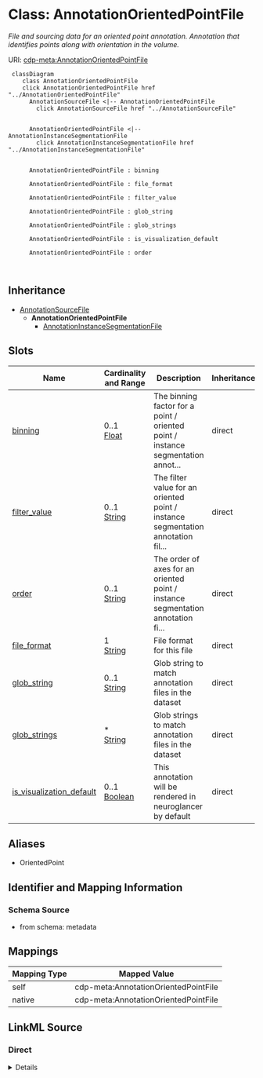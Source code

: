 

# Class: AnnotationOrientedPointFile


_File and sourcing data for an oriented point annotation. Annotation that identifies points along with orientation in the volume._





URI: [cdp-meta:AnnotationOrientedPointFile](metadataAnnotationOrientedPointFile)






```mermaid
 classDiagram
    class AnnotationOrientedPointFile
    click AnnotationOrientedPointFile href "../AnnotationOrientedPointFile"
      AnnotationSourceFile <|-- AnnotationOrientedPointFile
        click AnnotationSourceFile href "../AnnotationSourceFile"
      

      AnnotationOrientedPointFile <|-- AnnotationInstanceSegmentationFile
        click AnnotationInstanceSegmentationFile href "../AnnotationInstanceSegmentationFile"
      
      
      AnnotationOrientedPointFile : binning
        
      AnnotationOrientedPointFile : file_format
        
      AnnotationOrientedPointFile : filter_value
        
      AnnotationOrientedPointFile : glob_string
        
      AnnotationOrientedPointFile : glob_strings
        
      AnnotationOrientedPointFile : is_visualization_default
        
      AnnotationOrientedPointFile : order
        
      
```





## Inheritance
* [AnnotationSourceFile](AnnotationSourceFile.md)
    * **AnnotationOrientedPointFile**
        * [AnnotationInstanceSegmentationFile](AnnotationInstanceSegmentationFile.md)



## Slots

| Name | Cardinality and Range | Description | Inheritance |
| ---  | --- | --- | --- |
| [binning](binning.md) | 0..1 <br/> [Float](Float.md) | The binning factor for a point / oriented point / instance segmentation annot... | direct |
| [filter_value](filter_value.md) | 0..1 <br/> [String](String.md) | The filter value for an oriented point / instance segmentation annotation fil... | direct |
| [order](order.md) | 0..1 <br/> [String](String.md) | The order of axes for an oriented point / instance segmentation annotation fi... | direct |
| [file_format](file_format.md) | 1 <br/> [String](String.md) | File format for this file | direct |
| [glob_string](glob_string.md) | 0..1 <br/> [String](String.md) | Glob string to match annotation files in the dataset | direct |
| [glob_strings](glob_strings.md) | * <br/> [String](String.md) | Glob strings to match annotation files in the dataset | direct |
| [is_visualization_default](is_visualization_default.md) | 0..1 <br/> [Boolean](Boolean.md) | This annotation will be rendered in neuroglancer by default | direct |







## Aliases


* OrientedPoint



## Identifier and Mapping Information







### Schema Source


* from schema: metadata




## Mappings

| Mapping Type | Mapped Value |
| ---  | ---  |
| self | cdp-meta:AnnotationOrientedPointFile |
| native | cdp-meta:AnnotationOrientedPointFile |







## LinkML Source

<!-- TODO: investigate https://stackoverflow.com/questions/37606292/how-to-create-tabbed-code-blocks-in-mkdocs-or-sphinx -->

### Direct

<details>
```yaml
name: AnnotationOrientedPointFile
description: File and sourcing data for an oriented point annotation. Annotation that
  identifies points along with orientation in the volume.
from_schema: metadata
aliases:
- OrientedPoint
is_a: AnnotationSourceFile
attributes:
  binning:
    name: binning
    description: The binning factor for a point / oriented point / instance segmentation
      annotation file.
    from_schema: metadata
    exact_mappings:
    - cdp-common:annotation_source_file_binning
    rank: 1000
    ifabsent: float(1)
    alias: binning
    owner: AnnotationOrientedPointFile
    domain_of:
    - AnnotationOrientedPointFile
    - AnnotationPointFile
    - AnnotationInstanceSegmentationFile
    range: float
    inlined: true
    inlined_as_list: true
    minimum_value: 0
  filter_value:
    name: filter_value
    description: The filter value for an oriented point / instance segmentation annotation
      file.
    from_schema: metadata
    exact_mappings:
    - cdp-common:annotation_source_file_filter_value
    rank: 1000
    alias: filter_value
    owner: AnnotationOrientedPointFile
    domain_of:
    - AnnotationOrientedPointFile
    - AnnotationInstanceSegmentationFile
    range: string
    inlined: true
    inlined_as_list: true
  order:
    name: order
    description: The order of axes for an oriented point / instance segmentation annotation
      file.
    from_schema: metadata
    exact_mappings:
    - cdp-common:annotation_source_file_order
    rank: 1000
    ifabsent: string(xyz)
    alias: order
    owner: AnnotationOrientedPointFile
    domain_of:
    - AnnotationOrientedPointFile
    - AnnotationInstanceSegmentationFile
    range: string
    inlined: true
    inlined_as_list: true
  file_format:
    name: file_format
    description: File format for this file
    from_schema: metadata
    exact_mappings:
    - cdp-common:annotation_source_file_format
    alias: file_format
    owner: AnnotationOrientedPointFile
    domain_of:
    - AnnotationSourceFile
    - AnnotationOrientedPointFile
    - AnnotationInstanceSegmentationFile
    - AnnotationPointFile
    - AnnotationSegmentationMaskFile
    - AnnotationSemanticSegmentationMaskFile
    range: string
    required: true
    inlined: true
    inlined_as_list: true
  glob_string:
    name: glob_string
    description: Glob string to match annotation files in the dataset. Required if
      annotation_source_file_glob_strings is not provided.
    from_schema: metadata
    exact_mappings:
    - cdp-common:annotation_source_file_glob_string
    alias: glob_string
    owner: AnnotationOrientedPointFile
    domain_of:
    - AnnotationSourceFile
    - AnnotationOrientedPointFile
    - AnnotationInstanceSegmentationFile
    - AnnotationPointFile
    - AnnotationSegmentationMaskFile
    - AnnotationSemanticSegmentationMaskFile
    range: string
    required: false
    inlined: true
    inlined_as_list: true
  glob_strings:
    name: glob_strings
    description: Glob strings to match annotation files in the dataset. Required if
      annotation_source_file_glob_string is not provided.
    from_schema: metadata
    exact_mappings:
    - cdp-common:annotation_source_file_glob_strings
    alias: glob_strings
    owner: AnnotationOrientedPointFile
    domain_of:
    - AnnotationSourceFile
    - AnnotationOrientedPointFile
    - AnnotationInstanceSegmentationFile
    - AnnotationPointFile
    - AnnotationSegmentationMaskFile
    - AnnotationSemanticSegmentationMaskFile
    range: string
    required: false
    multivalued: true
    inlined: true
    inlined_as_list: true
  is_visualization_default:
    name: is_visualization_default
    description: This annotation will be rendered in neuroglancer by default.
    from_schema: metadata
    exact_mappings:
    - cdp-common:annotation_source_file_is_visualization_default
    ifabsent: 'False'
    alias: is_visualization_default
    owner: AnnotationOrientedPointFile
    domain_of:
    - AnnotationSourceFile
    - AnnotationOrientedPointFile
    - AnnotationInstanceSegmentationFile
    - AnnotationPointFile
    - AnnotationSegmentationMaskFile
    - AnnotationSemanticSegmentationMaskFile
    range: boolean
    inlined: true
    inlined_as_list: true

```
</details>

### Induced

<details>
```yaml
name: AnnotationOrientedPointFile
description: File and sourcing data for an oriented point annotation. Annotation that
  identifies points along with orientation in the volume.
from_schema: metadata
aliases:
- OrientedPoint
is_a: AnnotationSourceFile
attributes:
  binning:
    name: binning
    description: The binning factor for a point / oriented point / instance segmentation
      annotation file.
    from_schema: metadata
    exact_mappings:
    - cdp-common:annotation_source_file_binning
    rank: 1000
    ifabsent: float(1)
    alias: binning
    owner: AnnotationOrientedPointFile
    domain_of:
    - AnnotationOrientedPointFile
    - AnnotationPointFile
    - AnnotationInstanceSegmentationFile
    range: float
    inlined: true
    inlined_as_list: true
    minimum_value: 0
  filter_value:
    name: filter_value
    description: The filter value for an oriented point / instance segmentation annotation
      file.
    from_schema: metadata
    exact_mappings:
    - cdp-common:annotation_source_file_filter_value
    rank: 1000
    alias: filter_value
    owner: AnnotationOrientedPointFile
    domain_of:
    - AnnotationOrientedPointFile
    - AnnotationInstanceSegmentationFile
    range: string
    inlined: true
    inlined_as_list: true
  order:
    name: order
    description: The order of axes for an oriented point / instance segmentation annotation
      file.
    from_schema: metadata
    exact_mappings:
    - cdp-common:annotation_source_file_order
    rank: 1000
    ifabsent: string(xyz)
    alias: order
    owner: AnnotationOrientedPointFile
    domain_of:
    - AnnotationOrientedPointFile
    - AnnotationInstanceSegmentationFile
    range: string
    inlined: true
    inlined_as_list: true
  file_format:
    name: file_format
    description: File format for this file
    from_schema: metadata
    exact_mappings:
    - cdp-common:annotation_source_file_format
    alias: file_format
    owner: AnnotationOrientedPointFile
    domain_of:
    - AnnotationSourceFile
    - AnnotationOrientedPointFile
    - AnnotationInstanceSegmentationFile
    - AnnotationPointFile
    - AnnotationSegmentationMaskFile
    - AnnotationSemanticSegmentationMaskFile
    range: string
    required: true
    inlined: true
    inlined_as_list: true
  glob_string:
    name: glob_string
    description: Glob string to match annotation files in the dataset. Required if
      annotation_source_file_glob_strings is not provided.
    from_schema: metadata
    exact_mappings:
    - cdp-common:annotation_source_file_glob_string
    alias: glob_string
    owner: AnnotationOrientedPointFile
    domain_of:
    - AnnotationSourceFile
    - AnnotationOrientedPointFile
    - AnnotationInstanceSegmentationFile
    - AnnotationPointFile
    - AnnotationSegmentationMaskFile
    - AnnotationSemanticSegmentationMaskFile
    range: string
    required: false
    inlined: true
    inlined_as_list: true
  glob_strings:
    name: glob_strings
    description: Glob strings to match annotation files in the dataset. Required if
      annotation_source_file_glob_string is not provided.
    from_schema: metadata
    exact_mappings:
    - cdp-common:annotation_source_file_glob_strings
    alias: glob_strings
    owner: AnnotationOrientedPointFile
    domain_of:
    - AnnotationSourceFile
    - AnnotationOrientedPointFile
    - AnnotationInstanceSegmentationFile
    - AnnotationPointFile
    - AnnotationSegmentationMaskFile
    - AnnotationSemanticSegmentationMaskFile
    range: string
    required: false
    multivalued: true
    inlined: true
    inlined_as_list: true
  is_visualization_default:
    name: is_visualization_default
    description: This annotation will be rendered in neuroglancer by default.
    from_schema: metadata
    exact_mappings:
    - cdp-common:annotation_source_file_is_visualization_default
    ifabsent: 'False'
    alias: is_visualization_default
    owner: AnnotationOrientedPointFile
    domain_of:
    - AnnotationSourceFile
    - AnnotationOrientedPointFile
    - AnnotationInstanceSegmentationFile
    - AnnotationPointFile
    - AnnotationSegmentationMaskFile
    - AnnotationSemanticSegmentationMaskFile
    range: boolean
    inlined: true
    inlined_as_list: true

```
</details>